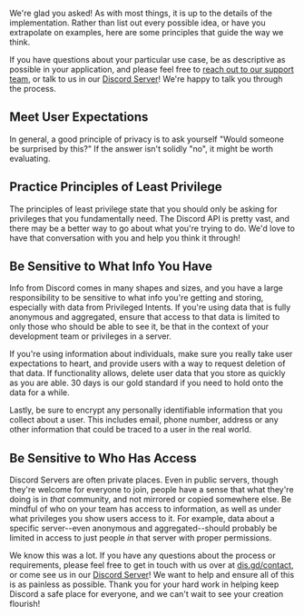 <p>We're glad you asked! As with most things, it is up to the details of the implementation. Rather than list out every possible idea, or have you extrapolate on examples, here are some principles that guide the way we think.</p>
<p>If you have questions about your particular use case, be as descriptive as possible in your application, and please feel free to <a href="https://dis.gd/contact">reach out to our support team</a>, or talk to us in our <a href="https://discord.gg/discord-developers">Discord Server</a>! We're happy to talk you through the process.</p>
<h2><strong>Meet User Expectations</strong></h2>
<p>In general, a good principle of privacy is to ask yourself "Would someone be surprised by this?" If the answer isn't solidly "no", it might be worth evaluating.</p>
<h2><strong>Practice Principles of Least Privilege</strong></h2>
<p>The principles of least privilege state that you should only be asking for privileges that you fundamentally need. The Discord API is pretty vast, and there may be a better way to go about what you're trying to do. We'd love to have that conversation with you and help you think it through!</p>
<h2><strong>Be Sensitive to What Info You Have</strong></h2>
<p>Info from Discord comes in many shapes and sizes, and you have a large responsibility to be sensitive to what info you're getting and storing, especially with data from Privileged Intents. If you're using data that is fully anonymous and aggregated, ensure that access to that data is limited to only those who should be able to see it, be that in the context of your development team or privileges in a server.</p>
<p>If you're using information about individuals, make sure you really take user expectations to heart, and provide users with a way to request deletion of that data. If functionality allows, delete user data that you store as quickly as you are able. 30 days is our gold standard if you need to hold onto the data for a while.</p>
<p>Lastly, be sure to encrypt any personally identifiable information that you collect about a user. This includes email, phone number, address or any other information that could be traced to a user in the real world.</p>
<h2><strong>Be Sensitive to Who Has Access</strong></h2>
<p>Discord Servers are often private places. Even in public servers, though they're welcome for everyone to join, people have a sense that what they're doing is in <em>that</em> community, and not mirrored or copied somewhere else. Be mindful of who on your team has access to information, as well as under what privileges you show users access to it. For example, data about a specific server--even anonymous and aggregated--should probably be limited in access to just people <em>in</em> that server with proper permissions.</p>
<p>We know this was a lot. If you have any questions about the process or requirements, please feel free to get in touch with us over at <a href="http://dis.gd/contact">dis.gd/contact</a>, or come see us in our <a href="https://discord.gg/discord-developers">Discord Server</a>! We want to help and ensure all of this is as painless as possible. Thank you for your hard work in helping keep Discord a safe place for everyone, and we can't wait to see your creation flourish!</p>